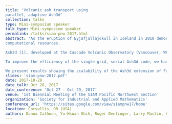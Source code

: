 ```yaml
---
title: 'Volcanic ash transport using
parallel, adaptive Ash3d'
collection: talks
type: Mini-symposium speaker
talk_type: Mini-symposium speaker
permalink: /talks/siam-pnw-2017.html
abstract: 'As the eruption of Eyjafjallajokull in Iceland in 2010 demonstrated, &quot;zero ash tolerance&quot; policies imposed on civil aviation can lead to significant disruption for travelers and loss of revenue for airlines.  To mitigate the hazards associated with  volcanic eruptions, numerical volcanic ash transport and dispersal models are routinely used to forecast ash concentration loads in the atmosphere.   However, delivering  high fidelity predictions within operational time frames, especially for long-lasting eruptions that spread ash over  wide areas with dense air traffic,  places severe demands on 
computational resources.

Ash3d [1], developed at the Cascade Volcanic Observatory (Vancouver, WA) is one of  several volcanic ash transport models in operational use.  Available through a web-based  portal, Ash3d solves a set of advection-diffusion-deposition equations to transport one  or more classes of ash particles on a regional latitude/longitude grid.  Current  meteorological data is used to define wind fields for the transport equations and second  order finite  volume schemes are used to update the evolving ash plume.   

To improve the efficiency of the single grid, serial Ash3d code, we have ported Ash3d to our parallel, adaptive software library ForestClaw [2].   In this approach,  fine level grids  in a quadtree hierarchy are placed in areas with the highest ash concentration. The solution on each patch is updated using the single grid routines from Ash3d, and the grid hierarchy is updated every few time steps to track the evolving ash cloud.  

We present results showing the scalability of the Ash3d extension of ForestClaw and discuss issues related to porting legacy codes to modern parallel, adaptive frameworks. Results will include tests to simulate the eruption of Mt. St. Helen&apos;s and the Icelandic volcano Eyja.  We will also discuss our approach to ensuring conservation on  the adaptive grids and our on-going efforts to extend the Ash3d code to ForestClaw&apos;s   cubed sphere grid.'
slides: 'siam-pnw-2017.pdf'
date: 2017-10-28
date_talk: Oct 28, 2017
date_conference: 'Oct 27 - Oct 29, 2017'
venue: '1st Biennial Meeting of the SIAM Pacific Northwest Section'
organization: 'Society for Industrial and Applied Mathematics'
conference_url: 'https://sites.google.com/view/siampnw17/home'
location: Corvallis, OR (USA)
authors: Donna Calhoun, Yu-Hsuan Shih, Roger Denlinger, Larry Mastin, Hans Schwaiger
---
```

